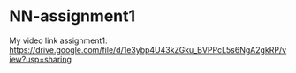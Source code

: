 # NN-assignment1

My video link assignment1: https://drive.google.com/file/d/1e3ybp4U43kZGku_BVPPcL5s6NgA2gkRP/view?usp=sharing
